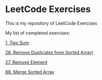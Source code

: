 # LeetCode Exercises

This is my repository of LeetCode Exercises

My list of completed exercises:

 [1. Two Sum](https://leetcode.com/problems/two-sum/)
 
 [26. Remove Duplicates from Sorted Array](https://leetcode.com/problems/remove-duplicates-from-sorted-array/))

 [27. Remove Element](https://leetcode.com/problems/remove-element/)

 [88. Merge Sorted Array](https://leetcode.com/problems/merge-sorted-array/)
